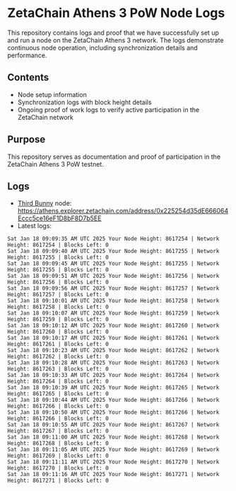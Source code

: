 # ZetaChain Athens 3 PoW Node Logs
This repository contains logs and proof that we have successfully set up and run a node on the ZetaChain Athens 3 network. The logs demonstrate continuous node operation, including synchronization details and performance.

## Contents
- Node setup information
- Synchronization logs with block height details
- Ongoing proof of work logs to verify active participation in the ZetaChain network

## Purpose
This repository serves as documentation and proof of participation in the ZetaChain Athens 3 PoW testnet.

## Logs

- [Third Bunny](https://thirdbunny.xyz/) node: https://athens.explorer.zetachain.com/address/0x225254d35dE666064Eccc5ce16eF1D8bF8D7b5EE
- Latest logs:
```
Sat Jan 18 09:09:35 AM UTC 2025 Your Node Height: 8617254 | Network Height: 8617254 | Blocks Left: 0
Sat Jan 18 09:09:40 AM UTC 2025 Your Node Height: 8617255 | Network Height: 8617255 | Blocks Left: 0
Sat Jan 18 09:09:45 AM UTC 2025 Your Node Height: 8617255 | Network Height: 8617255 | Blocks Left: 0
Sat Jan 18 09:09:51 AM UTC 2025 Your Node Height: 8617256 | Network Height: 8617256 | Blocks Left: 0
Sat Jan 18 09:09:56 AM UTC 2025 Your Node Height: 8617257 | Network Height: 8617257 | Blocks Left: 0
Sat Jan 18 09:10:01 AM UTC 2025 Your Node Height: 8617258 | Network Height: 8617258 | Blocks Left: 0
Sat Jan 18 09:10:07 AM UTC 2025 Your Node Height: 8617259 | Network Height: 8617259 | Blocks Left: 0
Sat Jan 18 09:10:12 AM UTC 2025 Your Node Height: 8617260 | Network Height: 8617260 | Blocks Left: 0
Sat Jan 18 09:10:17 AM UTC 2025 Your Node Height: 8617261 | Network Height: 8617261 | Blocks Left: 0
Sat Jan 18 09:10:23 AM UTC 2025 Your Node Height: 8617262 | Network Height: 8617262 | Blocks Left: 0
Sat Jan 18 09:10:28 AM UTC 2025 Your Node Height: 8617263 | Network Height: 8617263 | Blocks Left: 0
Sat Jan 18 09:10:33 AM UTC 2025 Your Node Height: 8617264 | Network Height: 8617264 | Blocks Left: 0
Sat Jan 18 09:10:39 AM UTC 2025 Your Node Height: 8617265 | Network Height: 8617265 | Blocks Left: 0
Sat Jan 18 09:10:44 AM UTC 2025 Your Node Height: 8617266 | Network Height: 8617266 | Blocks Left: 0
Sat Jan 18 09:10:50 AM UTC 2025 Your Node Height: 8617266 | Network Height: 8617266 | Blocks Left: 0
Sat Jan 18 09:10:55 AM UTC 2025 Your Node Height: 8617267 | Network Height: 8617267 | Blocks Left: 0
Sat Jan 18 09:11:00 AM UTC 2025 Your Node Height: 8617268 | Network Height: 8617268 | Blocks Left: 0
Sat Jan 18 09:11:05 AM UTC 2025 Your Node Height: 8617269 | Network Height: 8617269 | Blocks Left: 0
Sat Jan 18 09:11:11 AM UTC 2025 Your Node Height: 8617270 | Network Height: 8617270 | Blocks Left: 0
Sat Jan 18 09:11:16 AM UTC 2025 Your Node Height: 8617271 | Network Height: 8617271 | Blocks Left: 0
```
